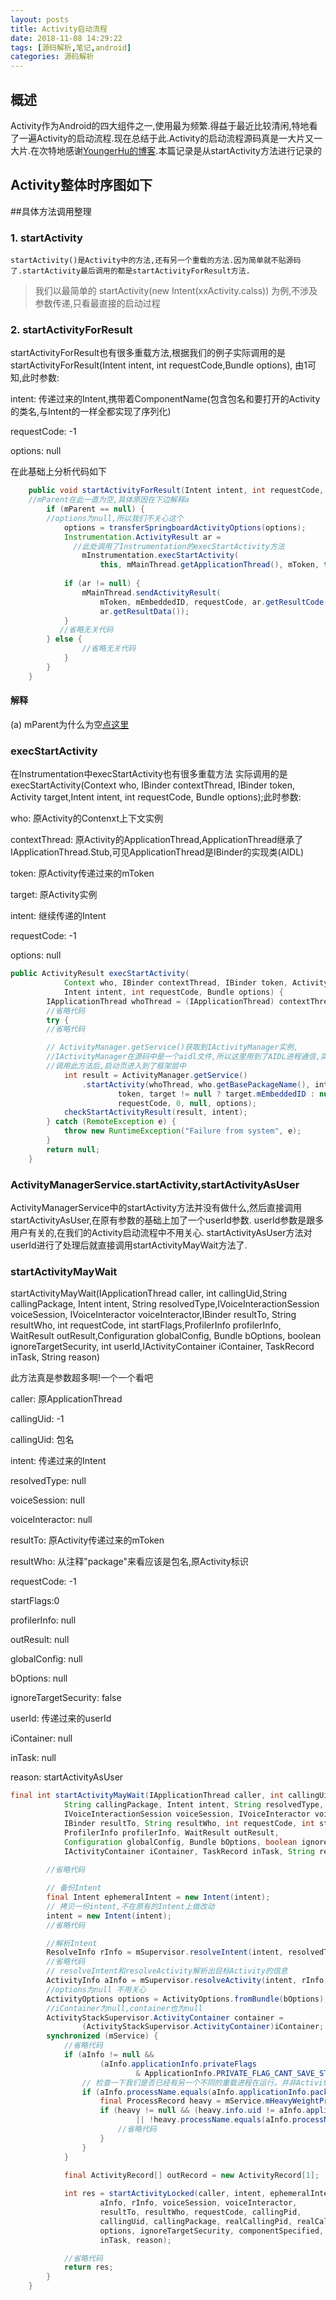 ```yaml
---
layout: posts
title: Activity启动流程
date: 2018-11-08 14:29:22
tags: [源码解析,笔记,android]
categories: 源码解析
---
```

## 概述
Activity作为Android的四大组件之一,使用最为频繁.得益于最近比较清闲,特地看了一遍Activity的启动流程.现在总结于此.Activity的启动流程源码真是一大片又一大片.在次特地感谢[YoungerHu的博客](https://www.jianshu.com/p/459d38ade254).本篇记录是从startActivity方法进行记录的



<!-- more -->



## Activity整体时序图如下

##具体方法调用整理

### 1. startActivity
	startActivity()是Activity中的方法,还有另一个重载的方法.因为简单就不贴源码了.startActivity最后调用的都是startActivityForResult方法.
> 我们以最简单的 startActivity(new Intent(xxActivity.calss)) 为例,不涉及参数传递,只看最直接的启动过程

### 2. startActivityForResult
 startActivityForResult也有很多重载方法,根据我们的例子实际调用的是
startActivityForResult(Intent intent, int requestCode,Bundle options),
由1可知,此时参数:

intent: 传递过来的Intent,携带着ComponentName(包含包名和要打开的Activity的类名,与Intent的一样全都实现了序列化)

requestCode: -1

options: null

在此基础上分析代码如下

```java
	public void startActivityForResult(Intent intent, int requestCode, Bundle options) {
	//mParent在此一直为空,具体原因在下边解释a
        if (mParent == null) {  
		//options为null,所以我们不关心这个
            options = transferSpringboardActivityOptions(options);
            Instrumentation.ActivityResult ar =
              //此处调用了Instrumentation的execStartActivity方法
                mInstrumentation.execStartActivity(
                    this, mMainThread.getApplicationThread(), mToken, this,intent, requestCode, options);
            
            if (ar != null) {
                mMainThread.sendActivityResult(
                    mToken, mEmbeddedID, requestCode, ar.getResultCode(),
                    ar.getResultData());
            }
           //省略无关代码
        } else {
                //省略无关代码
            }
        }
    }
```
#### 解释
(a) mParent为什么为空[点这里](https://blog.csdn.net/JustBeauty/article/details/78278958)

### execStartActivity
在Instrumentation中execStartActivity也有很多重载方法
实际调用的是execStartActivity(Context who, IBinder contextThread, IBinder token, Activity target,Intent intent, int requestCode, Bundle options);此时参数:

who: 原Activity的Contenxt上下文实例

contextThread: 原Activity的ApplicationThread,ApplicationThread继承了IApplicationThread.Stub,可见ApplicationThread是IBinder的实现类(AIDL)

token: 原Activity传递过来的mToken

target: 原Activity实例

intent: 继续传递的Intent

requestCode: -1

options: null

```java
public ActivityResult execStartActivity(
            Context who, IBinder contextThread, IBinder token, Activity target,
            Intent intent, int requestCode, Bundle options) {
        IApplicationThread whoThread = (IApplicationThread) contextThread;
        //省略代码
        try {
		//省略代码

		// ActivityManager.getService()获取到IActivityManager实例,
		//IActivityManager在源码中是一个aidl文件,所以这里用到了AIDL进程通信,实际实现类是ActivityManagerService
		//调用此方法后,启动页进入到了框架层中
            int result = ActivityManager.getService()
                .startActivity(whoThread, who.getBasePackageName(), intent,intent.resolveTypeIfNeeded(who.getContentResolver()),
                        token, target != null ? target.mEmbeddedID : null,
                        requestCode, 0, null, options);
            checkStartActivityResult(result, intent);
        } catch (RemoteException e) {
            throw new RuntimeException("Failure from system", e);
        }
        return null;
    }
```
### ActivityManagerService.startActivity,startActivityAsUser
ActivityManagerService中的startActivity方法并没有做什么,然后直接调用startActivityAsUser,在原有参数的基础上加了一个userId参数.
userId参数是跟多用户有关的,在我们的Activity启动流程中不用关心.
startActivityAsUser方法对userId进行了处理后就直接调用startActivityMayWait方法了.

### startActivityMayWait
startActivityMayWait(IApplicationThread caller, int callingUid,String callingPackage, Intent intent, String resolvedType,IVoiceInteractionSession voiceSession, IVoiceInteractor voiceInteractor,IBinder resultTo, String resultWho, int requestCode, int startFlags,ProfilerInfo profilerInfo, WaitResult outResult,Configuration globalConfig, Bundle bOptions, boolean ignoreTargetSecurity, int userId,IActivityContainer iContainer, TaskRecord inTask, String reason)

此方法真是参数超多啊!一个一个看吧

caller: 原ApplicationThread

callingUid: -1

callingUid: 包名

intent: 传递过来的Intent

resolvedType: null

voiceSession: null

voiceInteractor: null

resultTo: 原Activity传递过来的mToken

resultWho: 从注释"package"来看应该是包名,原Activity标识

requestCode: -1

startFlags:0

profilerInfo: null

outResult: null

globalConfig: null

bOptions: null

ignoreTargetSecurity: false

userId: 传递过来的userId

iContainer: null

inTask: null

reason: startActivityAsUser

```java
final int startActivityMayWait(IApplicationThread caller, int callingUid,
            String callingPackage, Intent intent, String resolvedType,
            IVoiceInteractionSession voiceSession, IVoiceInteractor voiceInteractor,
            IBinder resultTo, String resultWho, int requestCode, int startFlags,
            ProfilerInfo profilerInfo, WaitResult outResult,
            Configuration globalConfig, Bundle bOptions, boolean ignoreTargetSecurity, int userId,
            IActivityContainer iContainer, TaskRecord inTask, String reason) {
        
        //省略代码

        // 备份Intent
        final Intent ephemeralIntent = new Intent(intent);
        // 拷贝一份intent,不在原有的Intent上做改动
        intent = new Intent(intent);
        //省略代码

        //解析Intent 
        ResolveInfo rInfo = mSupervisor.resolveIntent(intent, resolvedType, userId);
        //省略代码
        // resolveIntent和resolveActivity解析出目标Activity的信息
        ActivityInfo aInfo = mSupervisor.resolveActivity(intent, rInfo, startFlags, profilerInfo);
        //options为null 不用关心
        ActivityOptions options = ActivityOptions.fromBundle(bOptions);
        //iContainer为null,container也为null
        ActivityStackSupervisor.ActivityContainer container =
                (ActivityStackSupervisor.ActivityContainer)iContainer;
        synchronized (mService) {
            //省略代码
            if (aInfo != null &&
                    (aInfo.applicationInfo.privateFlags
                            & ApplicationInfo.PRIVATE_FLAG_CANT_SAVE_STATE) != 0) {
                // 检查一下我们是否已经有另一个不同的重载进程在运行。并非Activity启动主要流程
                if (aInfo.processName.equals(aInfo.applicationInfo.packageName)) {
                    final ProcessRecord heavy = mService.mHeavyWeightProcess;
                    if (heavy != null && (heavy.info.uid != aInfo.applicationInfo.uid
                            || !heavy.processName.equals(aInfo.processName))) {
                        //省略代码
                    }
                }
            }

            final ActivityRecord[] outRecord = new ActivityRecord[1];
            
            int res = startActivityLocked(caller, intent, ephemeralIntent, resolvedType,
                    aInfo, rInfo, voiceSession, voiceInteractor,
                    resultTo, resultWho, requestCode, callingPid,
                    callingUid, callingPackage, realCallingPid, realCallingUid, startFlags,
                    options, ignoreTargetSecurity, componentSpecified, outRecord, container,
                    inTask, reason);

            //省略代码
            return res;
        }
    }
```

















